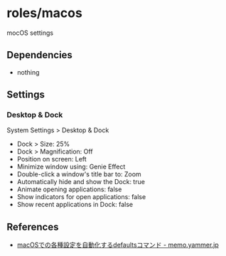 # roles/macos
mocOS settings



## Dependencies
- nothing



## Settings
### Desktop & Dock
System Settings > Desktop & Dock

- Dock > Size: 25%
- Dock > Magnification: Off
- Position on screen: Left
- Minimize window using: Genie Effect
- Double-click a window's title bar to: Zoom
- Automatically hide and show the Dock: true
- Animate opening applications: false
- Show indicators for open applications: false
- Show recent applications in Dock: false



## References
- [macOSでの各種設定を自動化するdefaultsコマンド - memo.yammer.jp](https://memo.yammer.jp/posts/macos-defaults)

